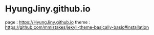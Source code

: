 # HyungJiny.github.io
page : https://HyungJiny.github.io
theme : https://github.com/mmistakes/jekyll-theme-basically-basic#installation
